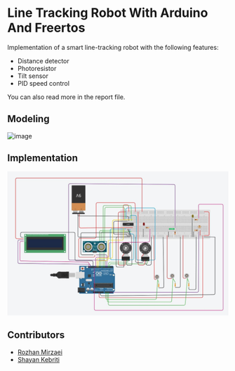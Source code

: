 # Line Tracking Robot With Arduino And Freertos
Implementation of a smart line-tracking robot with the following features:
- Distance detector
- Photoresistor
- Tilt sensor
- PID speed control

You can also read more in the report file.

## Modeling
![image](https://github.com/user-attachments/assets/7f6cf4f8-555f-47de-ac49-5bead78a4f26)


## Implementation
<p align="center">
    <img width="600" src="https://github.com/RozhanMk/Smart-line-tracking-robot/blob/master/smart_car/tinkercad.jpg" alt="Material Bread logo">
</p>


## Contributors
- [Rozhan Mirzaei](https://github.com/RozhanMk)
- [Shayan Kebriti](https://github.com/i4mShayan)
